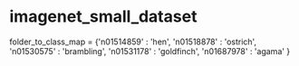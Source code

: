 # imagenet_small_dataset

folder_to_class_map = {'n01514859' : 'hen', 
                       'n01518878' : 'ostrich', 
                       'n01530575' : 'brambling', 
                       'n01531178' : 'goldfinch', 
                       'n01687978' : 'agama' }
